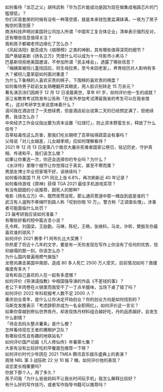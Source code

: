 如何看待「龙芯之父」胡伟武称「华为芯片能成功是因为现在做集成电路芯片的门槛很低」？  
你们买首套房的时候有没有一种落空感，就是本来钱包里盆满钵满，一夜为了房子掏空的落空感？  
商汤科技声明对美国将公司加入所谓「中国军工复合体企业」清单表示强烈反对，还有哪些信息值得关注？  
我和孩子都被老师边缘化了怎么办？  
《风起洛阳》能否成为《琅琊榜》之类的神剧，其有哪些值得深究的细节？  
国产悬疑喜剧《扬名立万》凭借什么可以成为十一月影市小黑马？  
巴基斯坦拒绝美国邀请，不参加所谓「民主峰会」，透露了哪些信息？  
「梅姨案被拐儿童找回后，将生母拉黑，至今未回老家」，养育经历对人影响有多大？被拐儿童家庭如何面对重逢？  
为什么下象棋的人喜欢买贵的棋子，下围棋的喜欢贵的棋盘？  
如何看待男子趁前女友熟睡翻开其眼皮，用人脸识别转走 15 万余元？  
著名演员涂们因病于 12 月 12 日凌晨离世，享年 61 岁，如何评价他一生的成就？  
浙江省教育考试院发布公告称「在省外参加考试滞留我省的考生可以在我省借考」，这对考研学生来说意味着什么？  
请问我在酒店住了一天想续费，但是酒店前台说第二天的已经预定满了，拒绝续费，我该怎么办？  
中央经济工作会议指出要为资本设置「红绿灯」，防止资本野蛮生长，释放了什么信号？  
百草枯毒性这么厉害，那我们吃长期喷了百草枯得蔬菜会有事吗？  
父母说「对儿女越差，儿女越孝顺」应如何理解看待？  
2021 年 12 月 13 日是第八个南京大屠杀死难者国家公祭日，铭记历史、守护真相、传递和平，我们该怎么做？  
如果让你重选一次，你还会选择你的专业吗？为什么？  
《水浒传》里哪个细节让你觉得过于真实，甚至不寒而栗？  
男朋友博士毕业但家境不好，该继续吗？  
如何看待美国 11 月 CPI 同比上涨 6.8%，再次刷新近 40 年记录？  
如何看待游戏《原神》获得 TGA 2021 最佳手机游戏奖项？  
有没有甜甜的小说推荐，甜死人的那种?  
电影《扬名立万》中，既然夜莺没死，那么通风管道中那一摊血到底是谁的？  
武汉有人遛狗不牵绳吓到路人称「咬到你赔 10 万」，警方称「正调查处理」，涉事者可能面临什么处罚？  
23 届考研我应该如何准备？  
有哪些好看的短中篇古言小说？  
孔令辉，刘国梁，王励勤，马琳，陈杞，王皓，张继科，马龙，许昕，樊振东你最喜欢谁的球风？  
如何评价 2021 赛季 F1 阿布扎比大奖赛？  
你热爱了将近十几年的文字，要是有一天你发现在写作上你没有了任何的优势，信仰崩塌的那一刻，你该怎么办？  
为什么国内普遍用燃气做饭?  
龙卷风袭击美国中南部，造成 80 多人死亡 2500 万人受灾，目前情况如何？救援难度有多大？  
没有和自己喜欢的人在一起有多遗憾？  
如何评价《导演请指教》中相国强导演的作品《不差钱的事》？  
老公下羊肉卷在火锅里而我受不了一丁点羊膻味，当场下桌了错了吗？  
如何评价 2022 年科软报考人数不足 2000 人？  
重庆创业青年，是什么让你决定开始创业？你的创业方向是如何找到的？  
马斯克发推表示「考虑辞职并成为一名全职网红」，如何评价这一言论？  
如果你穿越到修仙世界炼丹，却发现炼丹材料组合越好吃，丹的品质越好，会发生什么剧情？  
「待会去码头整点薯条」是什么梗？  
怎样看待现在王者的鹰眼护卫队？  
有哪些任性且有趣的地铁站名?  
如何评价国产动画《凡人修仙传》年番第七集？  
大家有没有比较好吃的早餐面包推荐一下呀？  
如何评价时代少年团在 2021 TMEA 腾讯音乐娱乐盛典上的表演？  
周琦 NBL 第 3 战狂砍 22 分 10 板 7 帽，如何评价他的表现？  
谈恋爱长相重要吗?  
你放下那个人，用了多久？  
孩子问我「为什么爸爸妈妈不让我长时间玩手机」我怎么解释比较好？  
有什么好的写作技巧，或者写作指导书籍可以推荐吗？  
